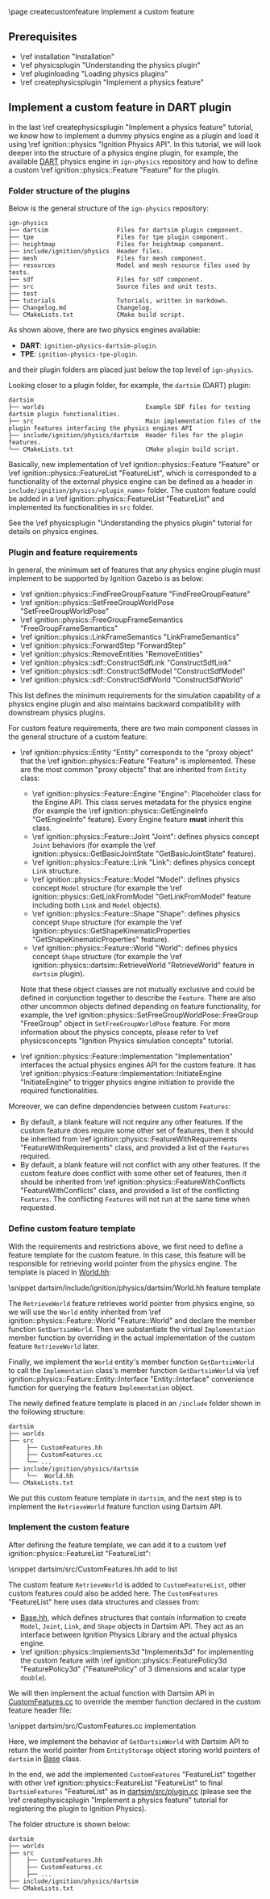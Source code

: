 \page createcustomfeature Implement a custom feature

## Prerequisites

- \ref installation "Installation"
- \ref physicsplugin "Understanding the physics plugin"
- \ref pluginloading "Loading physics plugins"
- \ref createphysicsplugin "Implement a physics feature"

## Implement a custom feature in DART plugin

In the last \ref createphysicsplugin "Implement a physics feature" tutorial, we
know how to implement a dummy physics engine as a plugin and load it using
\ref ignition::physics "Ignition Physics API". In this tutorial, we will look
deeper into the structure of a physics engine plugin, for example, the available
[DART](https://github.com/ignitionrobotics/ign-physics/tree/ign-physics5/dartsim)
physics engine in `ign-physics` repository and how to define a custom
\ref ignition::physics::Feature "Feature" for the plugin.

### Folder structure of the plugins

Below is the general structure of the `ign-physics` repository:

```
ign-physics
├── dartsim                   Files for dartsim plugin component.
├── tpe                       Files for tpe plugin component.
├── heightmap                 Files for heightmap component.
├── include/ignition/physics  Header files.
├── mesh                      Files for mesh component.
├── resources                 Model and mesh resource files used by tests.
├── sdf                       Files for sdf component.
├── src                       Source files and unit tests.
├── test
├── tutorials                 Tutorials, written in markdown.
├── Changelog.md              Changelog.
└── CMakeLists.txt            CMake build script.
```

As shown above, there are two physics engines available:
- **DART**: `ignition-physics-dartsim-plugin`.
- **TPE**: `ignition-physics-tpe-plugin`.

and their plugin folders are placed just below the top level of `ign-physics`.

Looking closer to a plugin folder, for example, the `dartsim` (DART) plugin:

```
dartsim
├── worlds                            Example SDF files for testing dartsim plugin functionalities.
├── src                               Main implementation files of the plugin features interfacing the physics engines API
├── include/ignition/physics/dartsim  Header files for the plugin features.
└── CMakeLists.txt                    CMake plugin build script.
```

Basically, new implementation of \ref ignition::physics::Feature "Feature" or
\ref ignition::physics::FeatureList "FeatureList", which is corresponded to a
functionality of the external physics engine can be defined as a header in
`include/ignition/physics/<plugin_name>` folder. The custom feature could
be added in a \ref ignition::physics::FeatureList "FeatureList"
and implemented its functionalities in `src` folder.

See the \ref physicsplugin "Understanding the physics plugin" tutorial for details on physics engines.

### Plugin and feature requirements

In general, the minimum set of features that any physics engine plugin must
implement to be supported by Ignition Gazebo is as below:
- \ref ignition::physics::FindFreeGroupFeature "FindFreeGroupFeature"
- \ref ignition::physics::SetFreeGroupWorldPose "SetFreeGroupWorldPose"
- \ref ignition::physics::FreeGroupFrameSemantics "FreeGroupFrameSemantics"
- \ref ignition::physics::LinkFrameSemantics "LinkFrameSemantics"
- \ref ignition::physics::ForwardStep "ForwardStep"
- \ref ignition::physics::RemoveEntities "RemoveEntities"
- \ref ignition::physics::sdf::ConstructSdfLink "ConstructSdfLink"
- \ref ignition::physics::sdf::ConstructSdfModel "ConstructSdfModel"
- \ref ignition::physics::sdf::ConstructSdfWorld "ConstructSdfWorld"

This list defines the minimum requirements for the simulation capability of a
physics engine plugin and also maintains backward compatibility with
downstream physics plugins.

For custom feature requirements, there are two main component classes
in the general structure of a custom feature:
- \ref ignition::physics::Entity "Entity" corresponds to the "proxy object" that
the \ref ignition::physics::Feature "Feature" is implemented. These are the most
common "proxy objects" that are inherited from `Entity` class:
  - \ref ignition::physics::Feature::Engine "Engine": Placeholder class for the
    Engine API. This class serves metadata for the physics engine (for example
    the \ref ignition::physics::GetEngineInfo "GetEngineInfo" feature).
    Every Engine feature **must** inherit this class.
  - \ref ignition::physics::Feature::Joint "Joint": defines physics concept
    `Joint` behaviors (for example the
    \ref ignition::physics::GetBasicJointState "GetBasicJointState" feature).
  - \ref ignition::physics::Feature::Link "Link": defines physics concept `Link`
    structure.
  - \ref ignition::physics::Feature::Model "Model": defines physics concept
    `Model` structure (for example the
    \ref ignition::physics::GetLinkFromModel "GetLinkFromModel" feature
    including both `Link` and `Model` objects).
  - \ref ignition::physics::Feature::Shape "Shape": defines physics concept
    `Shape` structure (for example the
    \ref ignition::physics::GetShapeKinematicProperties "GetShapeKinematicProperties"
    feature).
  - \ref ignition::physics::Feature::World "World": defines physics concept
    `Shape` structure (for example
    the \ref ignition::physics::dartsim::RetrieveWorld "RetrieveWorld" feature
    in `dartsim` plugin).

  Note that these object classes are not mutually exclusive and could be defined
  in conjunction together to describe the `Feature`. There are also other
  uncommon objects defined depending on feature functionality, for example, the
  \ref ignition::physics::SetFreeGroupWorldPose::FreeGroup "FreeGroup"
  object in `SetFreeGroupWorldPose` feature. For more information about the
  physics concepts, please refer to
  \ref physicsconcepts "Ignition Physics simulation concepts" tutorial.
- \ref ignition::physics::Feature::Implementation "Implementation" interfaces
the actual physics engines API for the custom feature. It has
\ref ignition::physics::Feature::Implementation::InitiateEngine "InitiateEngine"
to trigger physics engine initiation to provide the required functionalities.

Moreover, we can define dependencies between custom `Features`:
- By default, a blank feature will not require any other features.
If the custom feature does require some other set of features,
then it should be inherited from
\ref ignition::physics::FeatureWithRequirements "FeatureWithRequirements" class,
and provided a list of the `Features` required.
- By default, a blank feature will not conflict with any other features. If
the custom feature does conflict with some other set of features, then it should
be inherited from
\ref ignition::physics::FeatureWithConflicts "FeatureWithConflicts" class,
and provided a list of the conflicting `Features`. The conflicting `Features`
will not run at the same time when requested.

### Define custom feature template

With the requirements and restrictions above, we first need to define a feature template for the custom feature. In this case, this feature will be responsible for retrieving world pointer from the physics engine. The template is placed in [World.hh](https://github.com/ignitionrobotics/ign-physics/blob/ign-physics2/dartsim/include/ignition/physics/dartsim/World.hh):

\snippet dartsim/include/ignition/physics/dartsim/World.hh feature template

The `RetrieveWorld` feature retrieves
world pointer from physics engine, so we will use the `World` entity inherited
from \ref ignition::physics::Feature::World "Feature::World" and declare the
member function `GetDartsimWorld`. Then we substantiate the virtual `Implementation`
member function by overriding in the actual implementation of
the custom feature `RetrieveWorld` later.

Finally, we implement the `World`
entity's member function `GetDartsimWorld` to call the `Implementation`
class's member function `GetDartsimWorld` via
\ref ignition::physics::Feature::Entity::Interface "Entity::Interface"
convenience function for querying the feature `Implementation` object.

The newly defined feature template is placed in an `/include` folder shown in the following structure:

```
dartsim
├── worlds
├── src
│    ├── CustomFeatures.hh
│    ├── CustomFeatures.cc
│    └── ...
├── include/ignition/physics/dartsim
│    └──  World.hh
└── CMakeLists.txt
```

We put this custom feature template in `dartsim`, and the next step is to
implement the `RetrieveWorld` feature function using Dartsim API.

### Implement the custom feature

After defining the feature template, we can add it to a custom
\ref ignition::physics::FeatureList "FeatureList":

\snippet dartsim/src/CustomFeatures.hh add to list

The custom feature `RetrieveWorld` is added to `CustomFeatureList`, other custom
features could also be added here.
The `CustomFeatures` "FeatureList" here uses data structures and classes from:
- [Base.hh](https://github.com/ignitionrobotics/ign-physics/blob/ign-physics2/dartsim/src/Base.hh), which defines structures that contain information to create `Model`, `Joint`, `Link`, and `Shape` objects in Dartsim API.
They act as an interface between Ignition Physics Library and the actual physics engine.
- \ref ignition::physics::Implements3d "Implements3d" for implementing the
custom feature with \ref ignition::physics::FeaturePolicy3d "FeaturePolicy3d"
("FeaturePolicy" of 3 dimensions and scalar type `double`).

We will then implement the actual function with Dartsim API in [CustomFeatures.cc](https://github.com/ignitionrobotics/ign-physics/blob/ign-physics2/dartsim/src/CustomFeatures.cc) to override the member function
declared in the custom feature header file:

\snippet dartsim/src/CustomFeatures.cc implementation

Here, we implement the behavior of `GetDartsimWorld` with Dartsim API to return the
world pointer from `EntityStorage` object storing world pointers of `dartsim` in
[Base](https://github.com/ignitionrobotics/ign-physics/blob/ign-physics2/dartsim/src/Base.hh) class.

In the end, we add the implemented `CustomFeatures` "FeatureList" together with
other \ref ignition::physics::FeatureList "FeatureList" to final `DartsimFeatures`
"FeatureList" as in [dartsim/src/plugin.cc](https://github.com/ignitionrobotics/ign-physics/blob/ign-physics2/dartsim/src/plugin.cc)
(please see the \ref createphysicsplugin "Implement a physics feature" tutorial
for registering the plugin to Ignition Physics).

The folder structure is shown below:

```
dartsim
├── worlds
├── src
│    ├── CustomFeatures.hh
│    ├── CustomFeatures.cc
│    ├── ...
├── include/ignition/physics/dartsim
└── CMakeLists.txt
```
